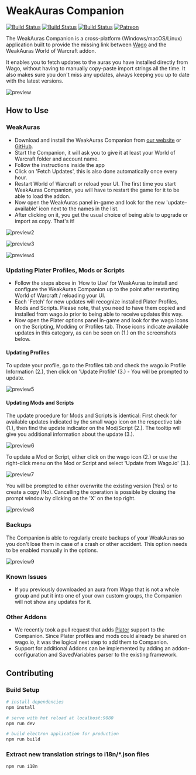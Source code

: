 # WeakAuras Companion

[![Build Status](https://github.com/WeakAuras/WeakAuras-Companion/workflows/Windows%20Build/badge.svg)](https://github.com/WeakAuras/WeakAuras-Companion/actions?workflow=Windows%20Build/) [![Build Status](https://github.com/WeakAuras/WeakAuras-Companion/workflows/Linux%20Build/badge.svg)](https://github.com/WeakAuras/WeakAuras-Companion/actions?workflow=Linux%20Build/) [![Build Status](https://github.com/WeakAuras/WeakAuras-Companion/workflows/macOS%20Build/badge.svg)](https://github.com/WeakAuras/WeakAuras-Companion/actions?workflow=macOS%20Build/) [![Patreon](https://img.shields.io/badge/patreon-donate-orange.svg)](https://www.patreon.com/weakauras)

The WeakAuras Companion is a cross-platform (Windows/macOS/Linux) application built to provide the missing link between [Wago](https://wago.io) and the WeakAuras World of Warcraft addon.

It enables you to fetch updates to the auras you have installed  directly from Wago, without having to manually copy-paste import strings  all the time. It also makes sure you don't miss any updates, always  keeping you up to date with the latest versions.

![preview](https://i.imgur.com/Du23Mep.png)

## How to Use

### WeakAuras

- Download and install the WeakAuras Companion from [our website](https://weakauras.wtf/) or [GitHub](https://github.com/WeakAuras/WeakAuras-Companion/releases/latest).
- Start the Companion, it will ask you to give it at least your World of Warcraft folder and account name.
- Follow the instructions inside the app
- Click on 'Fetch Updates', this is also done automatically once every hour.
- Restart World of Warcraft or reload your UI. The first time you  start WeakAuras Companion, you will have to restart the game for it to  be able to load the addon.
- Now open the WeakAuras panel in-game and look for the new 'update-available' icon next to the names in the list.
- After clicking on it, you get the usual choice of being able to upgrade or import as copy. That's it!

![preview2](https://i.imgur.com/cffdU0N.png)

![preview3](https://i.imgur.com/VVCWrfE.png)

![preview4](https://i.imgur.com/48uLOw8.png)

### Updating Plater Profiles, Mods or Scripts

- Follow the steps above in 'How to Use' for WeakAuras to install and configure the WeakAuras Companion up to the point after restarting World of Warcraft / reloading your UI.
- Each 'Fetch' for new updates will recognize installed Plater Profiles, Mods and Scripts. Please note, that you need to have them copied and installed from wago.io prior to being able to receive updates this way.
- Now open the Plater options panel in-game and look for the wago icons on the Scripting, Modding or Profiles tab. Those icons indicate available updates in this category, as can be seen on (1.) on the screenshots below.

#### Updating Profiles

To update your profile, go to the Profiles tab and check the wago.io Profile Information (2.), then click on 'Update Profile' (3.) - You will be prompted to update.

![preview5](https://i.imgur.com/C9YGuES.png)

#### Updating Mods and Scripts

The update procedure for Mods and Scripts is identical:
First check for available updates indicated by the small wago icon on the respective tab (1.), then find the update indicator on the Mod/Script (2.).
The tooltip will give you additional information about the update (3.).

![preview6](https://i.imgur.com/42V4AH5.png)

To update a Mod or Script, either click on the wago icon (2.) or use the right-click menu on the Mod or Script and select 'Update from Wago.io' (3.).

![preview7](https://i.imgur.com/6wtgxIn.png)

You will be prompted to either overwrite the existing version (Yes) or to create a copy (No).
Cancelling the operation is possible by closing the prompt window by clicking on the 'X' on the top right.

![preview8](https://i.imgur.com/2IDBgMw.png)

### Backups

The Companion is able to regularly create backups of your WeakAuras so you don't lose them in case of a crash or other accident. This option needs to be enabled manually in the options.

![preview9](https://i.imgur.com/9WchRsg.png)

### Known Issues

- If you previously downloaded an aura from Wago that is not a whole  group and put it into one of your own custom groups, the Companion will  not show any updates for it.

### Other Addons

- We recently took a pull request that adds [Plater](https://www.curseforge.com/wow/addons/plater-nameplates) support to the Companion. Since Plater profiles and mods could already be shared on wago.io, it was the logical next step to add them to Companion.
- Support for additional Addons can be implemented by adding an addon-configuration and SavedVariables parser to the existing framework.

## Contributing

### Build Setup

```bash
# install dependencies
npm install

# serve with hot reload at localhost:9080
npm run dev

# build electron application for production
npm run build
```

### Extract new translation strings to i18n/*.json files

```bash
npm run i18n
```
